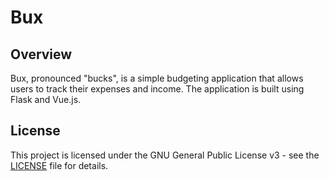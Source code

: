 # Bux

## Overview
Bux, pronounced "bucks", is a simple budgeting application that allows users to track their expenses and income. The application is built using Flask and Vue.js.

## License
This project is licensed under the GNU General Public License v3 - see the [LICENSE](LICENSE) file for details.

